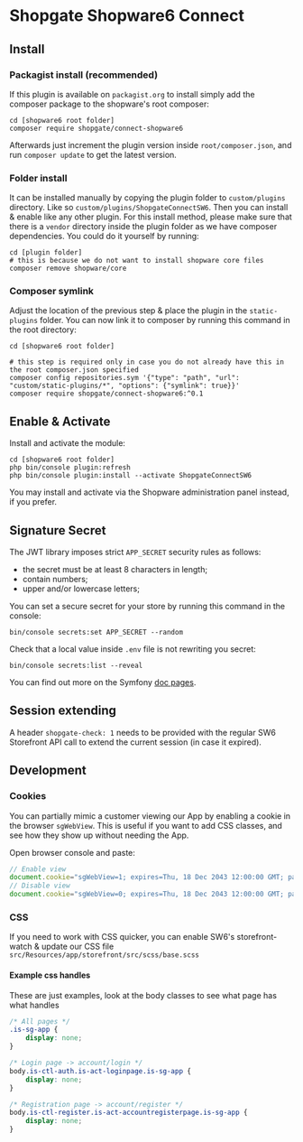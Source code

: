 # Shopgate Shopware6 Connect

## Install

### Packagist install (recommended)

If this plugin is available on `packagist.org` to install simply add the composer package to the shopware's root
composer:

```shell
cd [shopware6 root folder]
composer require shopgate/connect-shopware6
```

Afterwards just increment the plugin version inside `root/composer.json`, and run `composer update` to get the latest
version.

### Folder install

It can be installed manually by copying the plugin folder to `custom/plugins` directory. Like
so `custom/plugins/ShopgateConnectSW6`. Then you can install & enable like any other plugin. For this install method,
please make sure that there is a `vendor` directory inside the plugin folder as we have composer dependencies. You could
do it yourself by running:

```shell
cd [plugin folder]
# this is because we do not want to install shopware core files
composer remove shopware/core
```

### Composer symlink

Adjust the location of the previous step & place the plugin in the `static-plugins` folder. You can now link it to
composer by running this command in the root directory:

```shell
cd [shopware6 root folder]

# this step is required only in case you do not already have this in the root composer.json specified
composer config repositories.sym '{"type": "path", "url": "custom/static-plugins/*", "options": {"symlink": true}}'
composer require shopgate/connect-shopware6:^0.1
```

## Enable & Activate

Install and activate the module:

```shell
cd [shopware6 root folder]
php bin/console plugin:refresh
php bin/console plugin:install --activate ShopgateConnectSW6
```

You may install and activate via the Shopware administration panel instead, if you prefer.

## Signature Secret

The JWT library imposes strict `APP_SECRET` security rules as follows:

* the secret must be at least 8 characters in length;
* contain numbers;
* upper and/or lowercase letters;

You can set a secure secret for your store by running this command in the console:

```shell
bin/console secrets:set APP_SECRET --random
```

Check that a local value inside `.env` file is not rewriting you secret:

```shell
bin/console secrets:list --reveal
```

You can find out more on the Symfony [doc pages](https://symfony.com/doc/5.4/configuration/secrets.html).

## Session extending

A header `shopgate-check: 1` needs to be provided with the regular SW6 Storefront API call to extend the current
session (in case it expired).

## Development

### Cookies

You can partially mimic a customer viewing our App by enabling a cookie in the browser `sgWebView`. This is useful if
you want to add CSS classes, and see how they show up without needing the App.

Open browser console and paste:

```javascript
// Enable view
document.cookie="sgWebView=1; expires=Thu, 18 Dec 2043 12:00:00 GMT; path=/; SameSite=None; Secure";
// Disable view
document.cookie="sgWebView=0; expires=Thu, 18 Dec 2043 12:00:00 GMT; path=/; SameSite=None; Secure";
```

### CSS

If you need to work with CSS quicker, you can enable SW6's storefront-watch & update our CSS file
`src/Resources/app/storefront/src/scss/base.scss`

#### Example css handles

These are just examples, look at the body classes to see what page has what handles

```css
/* All pages */
.is-sg-app {
    display: none;
}

/* Login page -> account/login */
body.is-ctl-auth.is-act-loginpage.is-sg-app {
    display: none;
}

/* Registration page -> account/register */
body.is-ctl-register.is-act-accountregisterpage.is-sg-app {
    display: none;
}
```
